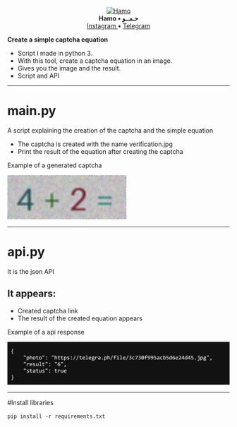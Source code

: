 <p align="center">
    <a href="https://github.com/H7AM0/GmailBox">
        <img src="https://telegra.ph/file/19f7cbbf3959941cda6b5.jpg" alt="Hamo" width="128">
    </a>
    <br>
    <b>Hamo • حـمــو</b>
    <br>
    <a href="https://www.instagram.com/4.4cq/">
        Instagram
    </a>
     • 
    <a href="https://t.me/hamo_back">
        Telegram
    </a>
</p>


**Create a simple captcha equation**

* Script I made in python 3.
* With this tool, create a captcha equation in an image.
* Gives you the image and the result. 
* Script and API
****

# main.py
A script explaining the creation of the captcha and the simple equation

* The captcha is created with the name verification.jpg
* Print the result of the equation after creating the captcha

Example of a generated captcha

![Screenshot](Example/verification.jpg)
****

# api.py
It is the json API

## It appears:
* Created captcha link
* The result of the created equation appears

Example of a api response

![Screenshot](Example/Screenshot.png)
****

#Install libraries
```shell
pip install -r requirements.txt
```
